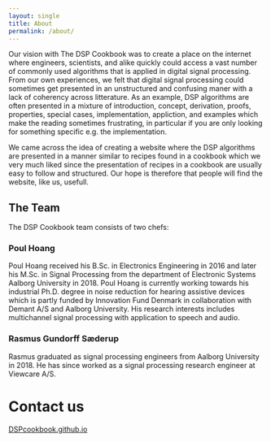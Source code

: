 ```yaml
---
layout: single
title: About
permalink: /about/
---
```


Our vision with The DSP Cookbook was to create a place on the internet where engineers, scientists, and alike quickly could access a vast number of commonly used algorithms that is applied in digital signal processing. From our own experiences, we felt that digital signal processing could sometimes get presented in an unstructured and confusing maner with a lack of coherency across litterature. As an example, DSP algorithms are often presented in a mixture of introduction, concept, derivation, proofs, properties, special cases, implementation, appliction, and examples which make the reading sometimes frustrating, in particular if you are only looking for something specific e.g. the implementation.

We came across the idea of creating a website where the DSP algorithms are presented in a manner similar to recipes found in a cookbook which we very much liked since the presentation of recipes in a cookbook are usually easy to follow and structured. Our hope is therefore that people will find the website, like us, usefull.



## The Team



The DSP Cookbook team consists of two chefs:
### Poul Hoang
Poul Hoang received his B.Sc. in Electronics Engineering in 2016 and later his M.Sc. in Signal Processing from the department of Electronic Systems Aalborg University in 2018. Poul Hoang is currently working towards his industrial Ph.D. degree in noise reduction for hearing assistive devices which is partly funded by Innovation Fund Denmark in collaboration with Demant A/S and Aalborg University. His research interests includes multichannel signal processing with application to speech and audio. 

### Rasmus Gundorff Sæderup
Rasmus graduated as signal processing engineers from Aalborg University in 2018.
He has since worked as a signal processing research engineer at Viewcare A/S.

# Contact us

[DSPcookbook.github.io](https://dspcookbook.github.io/)
